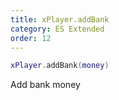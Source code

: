 ```yaml
---
title: xPlayer.addBank
category: ES Extended
order: 12
---
```


```lua
xPlayer.addBank(money)
```

Add bank money

